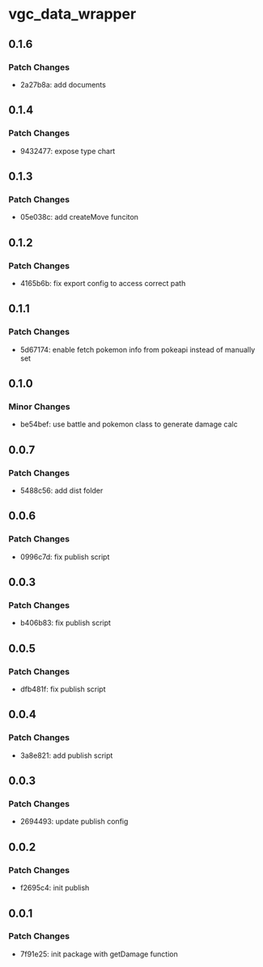 # vgc_data_wrapper

## 0.1.6

### Patch Changes

- 2a27b8a: add documents

## 0.1.4

### Patch Changes

- 9432477: expose type chart

## 0.1.3

### Patch Changes

- 05e038c: add createMove funciton

## 0.1.2

### Patch Changes

- 4165b6b: fix export config to access correct path

## 0.1.1

### Patch Changes

- 5d67174: enable fetch pokemon info from pokeapi instead of manually set

## 0.1.0

### Minor Changes

- be54bef: use battle and pokemon class to generate damage calc

## 0.0.7

### Patch Changes

- 5488c56: add dist folder

## 0.0.6

### Patch Changes

- 0996c7d: fix publish script

## 0.0.3

### Patch Changes

- b406b83: fix publish script

## 0.0.5

### Patch Changes

- dfb481f: fix publish script

## 0.0.4

### Patch Changes

- 3a8e821: add publish script

## 0.0.3

### Patch Changes

- 2694493: update publish config

## 0.0.2

### Patch Changes

- f2695c4: init publish

## 0.0.1

### Patch Changes

- 7f91e25: init package with getDamage function
